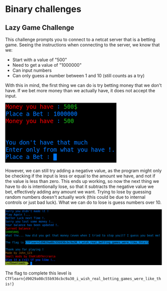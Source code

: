 # Binary challenges

## Lazy Game Challenge

This challenge prompts you to connect to a netcat server that is a betting game. Seeing the instructions when connecting to the server, we know that we:
- Start with a value of "500"
- Need to get a value of "1000000"
- Can input numbers
- Can only guess a number between 1 and 10 (still counts as a try)

With this in mind, the first thing we can do is try betting money that we don't have. If we bet more money than we actually have, it does not accept the input.

<img src="images/LazyGameChallenge-1.png">

However, we can still try adding a negative value, as the program might only be checking if the input is less or equal to the amount we have, and not if the value is less than zero. This ends up working, so now the next thing we have to do is intentionally lose, so that it subtracts the negative value we bet, effectively adding any amount we want. Trying to lose by guessing random numbers doesn't actually work (this could be due to internal controls or just bad luck). What we can do to lose is guess numbers over 10. 

<img src="images/LazyGameChallenge-2.png">

The flag to complete this level is `CTFlearn{d9029a08c55b936cbc9a30_i_wish_real_betting_games_were_like_this!}`

